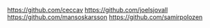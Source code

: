 https://github.com/ceccav
https://github.com/joelsjovall
https://github.com/mansoskarsson
https://github.com/samirpolozen

